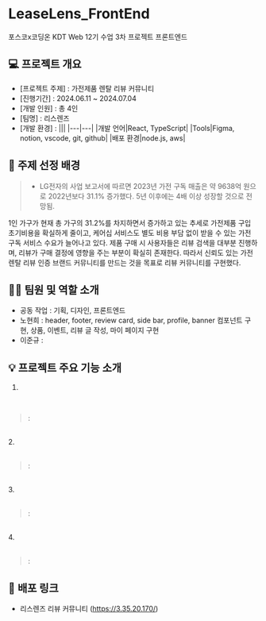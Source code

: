# LeaseLens_FrontEnd


포스코x코딩온 KDT Web 12기 수업 3차 프로젝트 프론트엔드


## 💻 프로젝트 개요
- [프로젝트 주제] : 가전제품 렌탈 리뷰 커뮤니티
- [진행기간] : 2024.06.11 ~ 2024.07.04
- [개발 인원] : 총 4인
- [팀명] : 리스렌즈
- [개발 환경] :
  |||
  |---|---|
  |개발 언어|React, TypeScript|
  |Tools|Figma, notion, vscode, git, github|
  |배포 환경|node.js, aws|


## 📢 주제 선정 배경
>- LG전자의 사업 보고서에 따르면 2023년 가전 구독 매출은 약 9638억 원으로 2022년보다 31.1% 증가했다. 5년 이후에는 4배 이상 성장할 것으로 전망됨.


1인 가구가 현재 총 가구의 31.2%를 차지하면서 증가하고 있는 추세로 가전제품 구입 초기비용을 확실하게 줄이고, 케어십 서비스도 별도 비용 부담 없이 받을 수 있는 가전 구독 서비스 수요가 늘어나고 있다. 제품 구매 시 사용자들은 리뷰 검색을 대부분 진행하며, 리뷰가 구매 결정에 영향을 주는 부분이 확실히 존재한다. 따라서 신뢰도 있는 가전 렌탈 리뷰 인증 브랜드 커뮤니티를 만드는 것을 목표로 리뷰 커뮤니티를 구현했다.


## 🙋‍♀️ 팀원 및 역할 소개
- 공동 작업 : 기획, 디자인, 프론트엔드
- 노현희 : header, footer, review card, side bar, profile, banner 컴포넌트 구현, 상품, 이벤트, 리뷰 글 작성, 마이 페이지 구현
- 이준규 : 


## 💡 프로젝트 주요 기능 소개

1. 
<br>


>: 


<br>
2. 
<br><br>


>: 


<br>
3. 
<br><br>


>: 


<br>
4. 
<br><br>


>: 


## 📂 배포 링크

- 리스렌즈 리뷰 커뮤니티 (https://3.35.20.170/)
